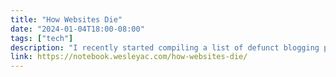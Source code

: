 ```yaml
---
title: "How Websites Die"
date: "2024-01-04T18:00-08:00"
tags: ["tech"]
description: "I recently started compiling a list of defunct blogging platforms."
link: https://notebook.wesleyac.com/how-websites-die/
---
```

